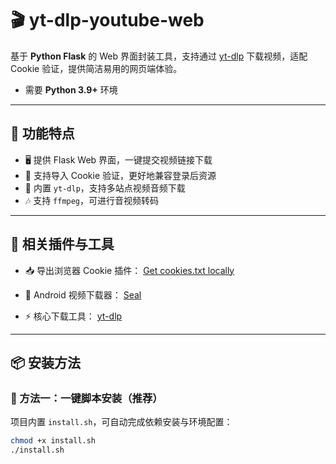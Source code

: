 # 🎬 yt-dlp-youtube-web

基于 **Python Flask** 的 Web 界面封装工具，支持通过 [yt-dlp](https://github.com/yt-dlp/yt-dlp) 下载视频，适配 Cookie 验证，提供简洁易用的网页端体验。  

- 需要 **Python 3.9+** 环境

---

## 🔑 功能特点
- 🖥️ 提供 Flask Web 界面，一键提交视频链接下载
- 🍪 支持导入 Cookie 验证，更好地兼容登录后资源
- 🎥 内置 `yt-dlp`，支持多站点视频音频下载
- 🎶 支持 `ffmpeg`，可进行音视频转码

---

## 🔗 相关插件与工具

- 📥 导出浏览器 Cookie 插件：  [Get cookies.txt locally](https://chromewebstore.google.com/detail/get-cookiestxt-locally/cclelndahbckbenkjhflpdbgdldlbecc)

- 📱 Android 视频下载器：  [Seal](https://github.com/JunkFood02/Seal)

- ⚡ 核心下载工具：  [yt-dlp](https://github.com/yt-dlp/yt-dlp)

---

## 📦 安装方法

### 🚀 方法一：一键脚本安装（推荐）

项目内置 `install.sh`，可自动完成依赖安装与环境配置：

```bash
chmod +x install.sh
./install.sh

